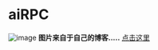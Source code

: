# aiRPC
![image](http://img.blog.csdn.net/20160612211515409?watermark/2/text/aHR0cDovL2Jsb2cuY3Nkbi5uZXQv/font/5a6L5L2T/fontsize/400/fill/I0JBQkFCMA==/dissolve/70/gravity/Center)
**图片来自于自己的博客.....** [点击这里](http://blog.csdn.net/z497221362/article/category/5906091)
